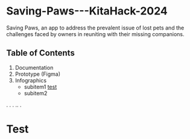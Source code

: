 # Saving-Paws---KitaHack-2024
Saving Paws, an app to address the prevalent issue of lost pets and the challenges faced by owners in reuniting with their missing companions. 


## Table of Contents
1. Documentation
2. Prototype (Figma)
3. Infographics 
    * subitem1 [test](#test)
    * subitem2

.
.
.
..
.


# Test
